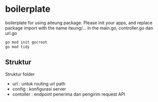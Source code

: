 # boilerplate

boilerplate for using aiteung package. Please init your apps, and replace package import with the name iteung/... in the main.go, controller.go dan url.go

```sh
go mod init gocroot
go mod tidy
```

## Struktur
Struktur folder
* url : untuk routing url path
* config : konfigurasi server
* contoller : endpoint penerima dan pengirim request API
